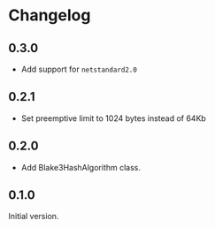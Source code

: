 # Changelog

## 0.3.0

- Add support for `netstandard2.0`

## 0.2.1

- Set preemptive limit to 1024 bytes instead of 64Kb

## 0.2.0

- Add Blake3HashAlgorithm class.

## 0.1.0

Initial version.